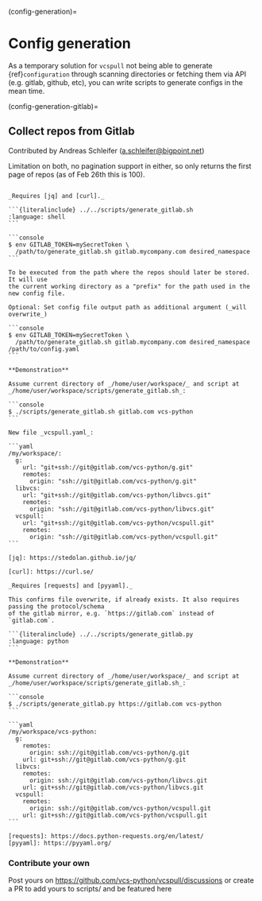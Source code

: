 (config-generation)=

# Config generation

As a temporary solution for `vcspull` not being able to generate {ref}`configuration` through scanning directories or fetching them via API (e.g. gitlab, github, etc), you can write scripts to generate configs in the mean time.

(config-generation-gitlab)=

## Collect repos from Gitlab

Contributed by Andreas Schleifer (a.schleifer@bigpoint.net)

Limitation on both, no pagination support in either, so only returns the
first page of repos (as of Feb 26th this is 100).

````{tab} Shell-script

_Requires [jq] and [curl]._

```{literalinclude} ../../scripts/generate_gitlab.sh
:language: shell
```

```console
$ env GITLAB_TOKEN=mySecretToken \
  /path/to/generate_gitlab.sh gitlab.mycompany.com desired_namespace
```

To be executed from the path where the repos should later be stored. It will use
the current working directory as a "prefix" for the path used in the new config file.

Optional: Set config file output path as additional argument (_will overwrite_)

```console
$ env GITLAB_TOKEN=mySecretToken \
  /path/to/generate_gitlab.sh gitlab.mycompany.com desired_namespace /path/to/config.yaml
```

**Demonstration**

Assume current directory of _/home/user/workspace/_ and script at _/home/user/workspace/scripts/generate_gitlab.sh_:

```console
$ ./scripts/generate_gitlab.sh gitlab.com vcs-python
```

New file _vcspull.yaml_:

```yaml
/my/workspace/:
  g:
    url: "git+ssh://git@gitlab.com/vcs-python/g.git"
    remotes:
      origin: "ssh://git@gitlab.com/vcs-python/g.git"
  libvcs:
    url: "git+ssh://git@gitlab.com/vcs-python/libvcs.git"
    remotes:
      origin: "ssh://git@gitlab.com/vcs-python/libvcs.git"
  vcspull:
    url: "git+ssh://git@gitlab.com/vcs-python/vcspull.git"
    remotes:
      origin: "ssh://git@gitlab.com/vcs-python/vcspull.git"
```

[jq]: https://stedolan.github.io/jq/

[curl]: https://curl.se/

````

````{tab} Python
_Requires [requests] and [pyyaml]._

This confirms file overwrite, if already exists. It also requires passing the protocol/schema
of the gitlab mirror, e.g. `https://gitlab.com` instead of `gitlab.com`.

```{literalinclude} ../../scripts/generate_gitlab.py
:language: python
```

**Demonstration**

Assume current directory of _/home/user/workspace/_ and script at _/home/user/workspace/scripts/generate_gitlab.sh_:

```console
$ ./scripts/generate_gitlab.py https://gitlab.com vcs-python
```

```yaml
/my/workspace/vcs-python:
  g:
    remotes:
      origin: ssh://git@gitlab.com/vcs-python/g.git
    url: git+ssh://git@gitlab.com/vcs-python/g.git
  libvcs:
    remotes:
      origin: ssh://git@gitlab.com/vcs-python/libvcs.git
    url: git+ssh://git@gitlab.com/vcs-python/libvcs.git
  vcspull:
    remotes:
      origin: ssh://git@gitlab.com/vcs-python/vcspull.git
    url: git+ssh://git@gitlab.com/vcs-python/vcspull.git
```

[requests]: https://docs.python-requests.org/en/latest/
[pyyaml]: https://pyyaml.org/

````

### Contribute your own

Post yours on <https://github.com/vcs-python/vcspull/discussions> or create a PR to add
yours to scripts/ and be featured here
